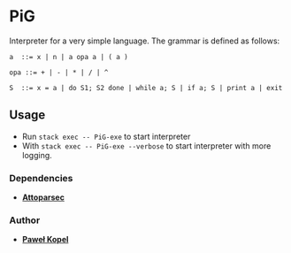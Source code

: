 # PiG

Interpreter for a very simple language. The grammar is defined as follows:
```
a  ::= x | n | a opa a | ( a )

opa ::= + | - | * | / | ^

S  ::= x = a | do S1; S2 done | while a; S | if a; S | print a | exit
```
## Usage  

* Run `stack exec -- PiG-exe` to start interpreter
* With `stack exec -- PiG-exe --verbose` to start interpreter with more logging.

### Dependencies
* **[Attoparsec](https://hackage.haskell.org/package/attoparsec)**

### Author

* **[Paweł Kopel](https://github.com/PKopel)**
